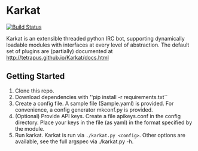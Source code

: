 # Karkat

[![Build Status](https://travis-ci.org/tetrapus/Karkat.svg?branch=master)](https://travis-ci.org/tetrapus/Karkat)

Karkat is an extensible threaded python IRC bot, supporting dynamically loadable modules with interfaces at every level of abstraction.
The default set of plugins are (partially) documented at http://tetrapus.github.io/Karkat/docs.html

## Getting Started
1. Clone this repo.
2. Download dependencies with ''pip install -r requirements.txt``
3. Create a config file. A sample file (Sample.yaml) is provided. For convenience, a config generator mkconf.py is provided.
4. (Optional) Provide API keys. Create a file apikeys.conf in the config directory. Place your keys in the file (as yaml) in the format specified by the module.
5. Run karkat. Karkat is run via ``./karkat.py <config>``. Other options are available, see the full argspec via ./karkat.py -h.